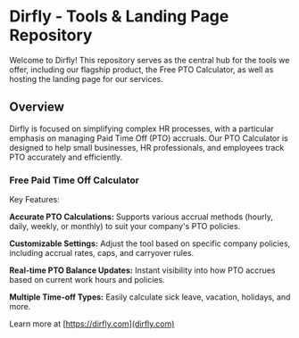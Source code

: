 # Dirfly - Tools & Landing Page Repository
Welcome to Dirfly! This repository serves as the central hub for the tools we offer, including our flagship product, the Free PTO Calculator, as well as hosting the landing page for our services.

## Overview
Dirfly is focused on simplifying complex HR processes, with a particular emphasis on managing Paid Time Off (PTO) accruals. Our PTO Calculator is designed to help small businesses, HR professionals, and employees track PTO accurately and efficiently.

### Free Paid Time Off Calculator
Key Features:

**Accurate PTO Calculations:** Supports various accrual methods (hourly, daily, weekly, or monthly) to suit your company's PTO policies.

**Customizable Settings:** Adjust the tool based on specific company policies, including accrual rates, caps, and carryover rules.

**Real-time PTO Balance Updates:** Instant visibility into how PTO accrues based on current work hours and policies.

**Multiple Time-off Types:** Easily calculate sick leave, vacation, holidays, and more.

Learn more at [https://dirfly.com](dirfly.com)
